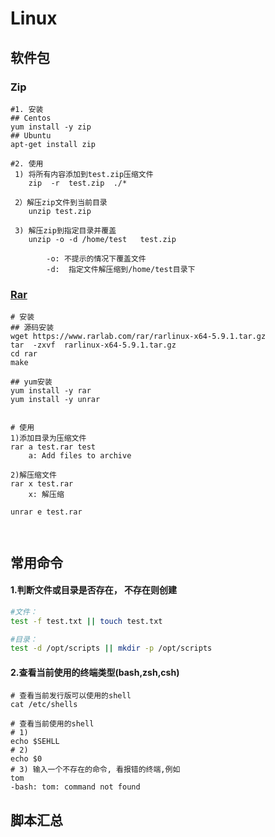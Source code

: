 # Linux 



## 软件包

### Zip

```shell
#1. 安装
## Centos
yum install -y zip
## Ubuntu
apt-get install zip

#2. 使用
 1) 将所有内容添加到test.zip压缩文件
    zip  -r  test.zip  ./*   
     
 2）解压zip文件到当前目录
    unzip test.zip

 3) 解压zip到指定目录并覆盖
    unzip -o -d /home/test   test.zip 
     
    	-o: 不提示的情况下覆盖文件
        -d:  指定文件解压缩到/home/test目录下

```



### [Rar](https://www.rarlab.com)

```shell
# 安装 
## 源码安装
wget https://www.rarlab.com/rar/rarlinux-x64-5.9.1.tar.gz
tar  -zxvf  rarlinux-x64-5.9.1.tar.gz 
cd rar
make

## yum安装
yum install -y rar
yum install -y unrar


# 使用
1)添加目录为压缩文件
rar a test.rar test
	a: Add files to archive

2)解压缩文件
rar x test.rar
	x: 解压缩

unrar e test.rar



```











## 常用命令

#### 1.判断文件或目录是否存在， 不存在则创建

```bash
#文件：
test -f test.txt || touch test.txt

#目录：
test -d /opt/scripts || mkdir -p /opt/scripts

```

#### 2.查看当前使用的终端类型(bash,zsh,csh)

```shell
# 查看当前发行版可以使用的shell
cat /etc/shells

# 查看当前使用的shell
# 1)
echo $SEHLL
# 2)
echo $0
# 3) 输入一个不存在的命令, 看报错的终端,例如
tom
-bash: tom: command not found
```









## 脚本汇总









